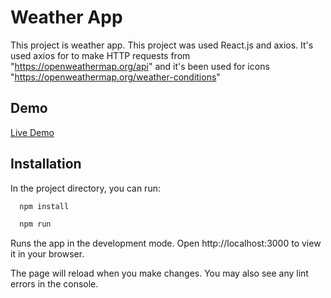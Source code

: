 
# Weather App

This project is weather app. This project was used React.js and axios. It's used axios for to make HTTP requests from "https://openweathermap.org/api" and it's been used for icons "https://openweathermap.org/weather-conditions"


## Demo

[Live Demo](https://didemkavlak.github.io/app-weather/)



  
## Installation

In the project directory, you can run:

```bash
  npm install
```
```bash
  npm run
```

Runs the app in the development mode.
Open http://localhost:3000 to view it in your browser.

The page will reload when you make changes.
You may also see any lint errors in the console.
